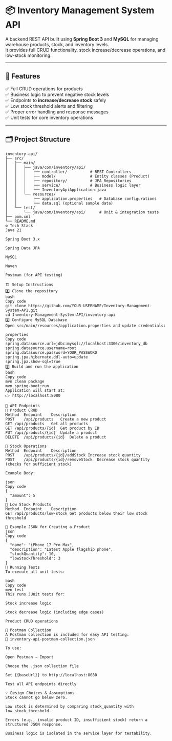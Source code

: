 # 📦 Inventory Management System API

A backend REST API built using **Spring Boot 3** and **MySQL** for managing warehouse products, stock, and inventory levels.  
It provides full CRUD functionality, stock increase/decrease operations, and low-stock monitoring.

---

## 🚀 Features

✅ Full CRUD operations for products  
✅ Business logic to prevent negative stock levels  
✅ Endpoints to **increase/decrease stock** safely  
✅ Low stock threshold alerts and filtering  
✅ Proper error handling and response messages  
✅ Unit tests for core inventory operations  

---

## 🗂️ Project Structure

```plaintext
inventory-api/
├── src/
│   ├── main/
│   │   ├── java/com/inventory/api/
│   │   │   ├── controller/          # REST Controllers
│   │   │   ├── model/               # Entity classes (Product)
│   │   │   ├── repository/          # JPA Repositories
│   │   │   ├── service/             # Business logic layer
│   │   │   └── InventoryApiApplication.java
│   │   └── resources/
│   │       ├── application.properties   # Database configurations
│   │       └── data.sql (optional sample data)
│   └── test/
│       └── java/com/inventory/api/      # Unit & integration tests
├── pom.xml
└── README.md
⚙️ Tech Stack
Java 21

Spring Boot 3.x

Spring Data JPA

MySQL

Maven

Postman (for API testing)

🏗️ Setup Instructions
1️⃣ Clone the repository
bash
Copy code
git clone https://github.com/YOUR-USERNAME/Inventory-Management-System-API.git
cd Inventory-Management-System-API/inventory-api
2️⃣ Configure MySQL Database
Open src/main/resources/application.properties and update credentials:

properties
Copy code
spring.datasource.url=jdbc:mysql://localhost:3306/inventory_db
spring.datasource.username=root
spring.datasource.password=YOUR_PASSWORD
spring.jpa.hibernate.ddl-auto=update
spring.jpa.show-sql=true
3️⃣ Build and run the application
bash
Copy code
mvn clean package
mvn spring-boot:run
Application will start at:
👉 http://localhost:8080

🧪 API Endpoints
🔹 Product CRUD
Method	Endpoint	Description
POST	/api/products	Create a new product
GET	/api/products	Get all products
GET	/api/products/{id}	Get product by ID
PUT	/api/products/{id}	Update a product
DELETE	/api/products/{id}	Delete a product

🔹 Stock Operations
Method	Endpoint	Description
POST	/api/products/{id}/addStock	Increase stock quantity
POST	/api/products/{id}/removeStock	Decrease stock quantity (checks for sufficient stock)

Example Body:

json
Copy code
{
  "amount": 5
}
🔹 Low Stock Products
Method	Endpoint	Description
GET	/api/products/low-stock	Get products below their low stock threshold

📘 Example JSON for Creating a Product
json
Copy code
{
  "name": "iPhone 17 Pro Max",
  "description": "Latest Apple flagship phone",
  "stockQuantity": 10,
  "lowStockThreshold": 3
}
🧰 Running Tests
To execute all unit tests:

bash
Copy code
mvn test
This runs JUnit tests for:

Stock increase logic

Stock decrease logic (including edge cases)

Product CRUD operations

🧩 Postman Collection
A Postman collection is included for easy API testing:
📁 inventory-api-postman-collection.json

To use:

Open Postman → Import

Choose the .json collection file

Set {{baseUrl}} to http://localhost:8080

Test all API endpoints directly

💡 Design Choices & Assumptions
Stock cannot go below zero.

Low stock is determined by comparing stock_quantity with low_stock_threshold.

Errors (e.g., invalid product ID, insufficient stock) return a structured JSON response.

Business logic is isolated in the service layer for testability.
